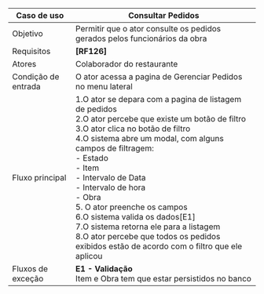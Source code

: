 | Caso de uso         | Consultar Pedidos                                                                                                                                                                                                                                                                                                                                                                                                                                                                                                    |
| ------------------- | -------------------------------------------------------------------------------------------------------------------------------------------------------------------------------------------------------------------------------------------------------------------------------------------------------------------------------------------------------------------------------------------------------------------------------------------------------------------------------------------------------------------- |
| Objetivo            | Permitir que o ator consulte os pedidos gerados pelos funcionários da obra                                                                                                                                                                                                                                                                                                                                                                                                                                           |
| Requisitos          | **[RF126]**                                                                                                                                                                                                                                                                                                                                                                                                                                                                                                          |
| Atores              | Colaborador do restaurante                                                                                                                                                                                                                                                                                                                                                                                                                                                                                           |
| Condição de entrada | O ator acessa a pagina de Gerenciar Pedidos no menu lateral                                                                                                                                                                                                                                                                                                                                                                                                                                                          |
| Fluxo principal     | 1.O ator se depara com a pagina de listagem de pedidos<br>2.O ator percebe que existe um botão de filtro<br>3.O ator clica no botão de filtro<br>4.O sistema abre um modal, com alguns campos de filtragem: <br>    - Estado <br>	- Item<br>	- Intervalo de Data<br>	- Intervalo de hora<br>	- Obra<br>5. O ator preenche os campos<br>6.O sistema valida os dados[E1]<br>7.O sistema retorna ele para a listagem<br>8.O ator percebe que todos os pedidos exibidos estão de acordo com o filtro que ele aplicou<br> |
| Fluxos de exceção   | **E1 - Validação**<br>Item e Obra tem que estar persistidos no banco                                                                                                                                                                                                                                                                                                                                                                                                                                                 |
